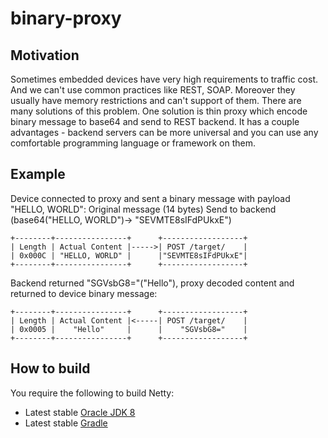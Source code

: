 # binary-proxy

## Motivation

Sometimes embedded devices have very high requirements to traffic cost. And we can't use common practices like REST, SOAP. Moreover they usually have memory restrictions and can't support of them. There are many solutions of this problem. One solution is thin proxy which encode binary message to base64 and send to REST backend. It has a couple advantages - backend servers can be more universal and you can use any comfortable programming language or framework on them.

## Example

Device connected to proxy and sent a binary message with payload "HELLO, WORLD":
 Original message (14 bytes)    Send to backend (base64("HELLO, WORLD")-> "SEVMTE8sIFdPUkxE")
 ```
 +--------+----------------+      +------------------+
 | Length | Actual Content |----->| POST /target/    |
 | 0x000C | "HELLO, WORLD" |      |"SEVMTE8sIFdPUkxE"|
 +--------+----------------+      +------------------+
 ```
 
Backend returned "SGVsbG8="("Hello"), proxy decoded content and returned to device binary message:
 ```
 +--------+----------------+      +------------------+
 | Length | Actual Content |<-----| POST /target/    |
 | 0x0005 |    "Hello"     |      |    "SGVsbG8="    |
 +--------+----------------+      +------------------+
 ```

## How to build

You require the following to build Netty:

* Latest stable [Oracle JDK 8](http://www.oracle.com/technetwork/java/)
* Latest stable [Gradle](https://gradle.org/)

